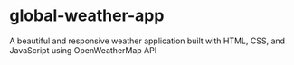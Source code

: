# global-weather-app
A beautiful and responsive weather application built with HTML, CSS, and JavaScript using OpenWeatherMap API
